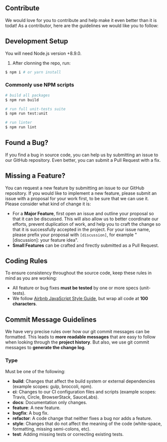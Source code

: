 ## Contribute
We would love for you to contribute and help make it even better than it is todat! As a contributor, here are the guidelines we would like you to follow:

## Development Setup
You will need Node.js version +8.9.0.
1. After clonning the repo, run:
```bash
$ npm i # or yarn install
```

### Commonly use NPM scripts
```bash
# build all packages
$ npm run build

# run full unit-tests suite
$ npm run test:unit

# run linter
$ npm run lint
```

## Found a Bug?
If you find a bug in source code, you can help us by submitting an issue to our GitHub repository. Even better, you can submit a Pull Request with a fix.

## Missing a Feature?
You can request a new feature by submitting an issue to our GitHub repository. If you would like to implement a new feature, please submit an issue with a proposal for your work first, to be sure that we can use it. Please consider what kind of change it is:
- For a **Major Feature**, first open an issue and outline your proposal so that it can be discussed. This will also allow us to better coordinate our efforts, prevent duplication of work, and help you to craft the change so that it is successfully accepted in the project. For your issue name, please prefix your proposal with `[discussion]`, for example "[discussion]: your feature idea".
- **Small Features** can be crafted and firectly submitted as a Pull Request.

## Coding Rules
To ensure consistency throughout the source code, keep these rules in mind as you are working:
- All feature or bug fixes **must be tested** by one or more specs (unit-tests).
- We follow [Airbnb JavaScript Style Guide](https://github.com/airbnb/javascript), but wrap all code at **100 characters**.

## Commit Message Guidelines
We have very precise rules over how our git commit messages can be formatted. This leads to **more readable messages** that are easy to follow when looking through the **project history**. But also, we use git commit messages to **generate the change log**.

### Type
Must be one of the following:
- **build**: Changes that affect the build system or external dependencies (example scopes: gulp, broccoli, npm).
- **ci**: Changes to our CI configuration files and scripts (example scopes: Travis, Circle, BrowserStack, SauceLabs).
- **docs**: Documentation only changes.
- **feature**: A new feature.
- **bugfix**: A bug fix.
- **refactor**: A code change that neither fixes a bug nor adds a feature.
- **style**: Changes that do not affect the meaning of the code (white-space, formatting, missing semi-colons, etc).
- **test**: Adding missing tests or correcting existing tests.
